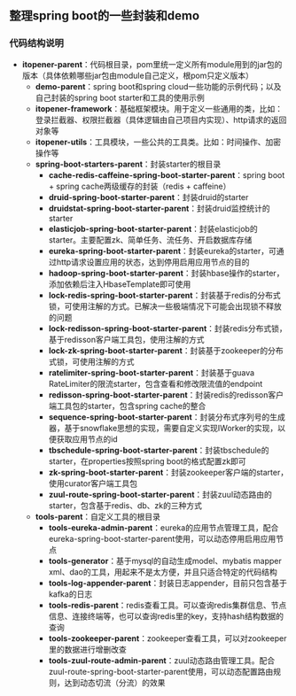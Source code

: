 ## 整理spring boot的一些封装和demo
### 代码结构说明
- **itopener-parent**：代码根目录，pom里统一定义所有module用到的jar包的版本（具体依赖哪些jar包由module自己定义，根pom只定义版本）
    - **demo-parent**：spring boot和spring cloud一些功能的示例代码；以及自己封装的spring boot starter和工具的使用示例
    - **itopener-framework**：基础框架模块。用于定义一些通用的类，比如：登录拦截器、权限拦截器（具体逻辑由自己项目内实现）、http请求的返回对象等
    - **itopener-utils**：工具模块，一些公共的工具类。比如：时间操作、加密操作等
    - **spring-boot-starters-parent**：封装starter的根目录
        - **cache-redis-caffeine-spring-boot-starter-parent**：spring boot + spring cache两级缓存的封装（redis + caffeine）
        - **druid-spring-boot-starter-parent**：封装druid的starter
        - **druidstat-spring-boot-starter-parent**：封装druid监控统计的starter
        - **elasticjob-spring-boot-starter-parent**：封装elasticjob的starter。主要配置zk、简单任务、流任务、开启数据库存储
        - **eureka-spring-boot-starter-parent**：封装eureka的starter，可通过http请求设置应用的状态，达到停用启用应用节点的目的
        - **hadoop-spring-boot-starter-parent**：封装hbase操作的starter，添加依赖后注入HbaseTemplate即可使用
        - **lock-redis-spring-boot-starter-parent**：封装基于redis的分布式锁，可使用注解的方式。已解决一些极端情况下可能会出现锁不释放的问题
        - **lock-redisson-spring-boot-starter-parent**：封装redis分布式锁，基于redisson客户端工具包，使用注解的方式
        - **lock-zk-spring-boot-starter-parent**：封装基于zookeeper的分布式锁，可使用注解的方式
        - **ratelimiter-spring-boot-starter-parent**：封装基于guava RateLimiter的限流starter，包含查看和修改限流值的endpoint
        - **redisson-spring-boot-starter-parent**：封装redis的redisson客户端工具包的starter，包含spring cache的整合
        - **sequence-spring-boot-starter-parent**：封装分布式序列号的生成器，基于snowflake思想的实现，需要自定义实现IWorker的实现，以便获取应用节点的id
        - **tbschedule-spring-boot-starter-parent**：封装tbschedule的starter，在properties按照spring boot的格式配置zk即可
        - **zk-spring-boot-starter-parent**：封装zookeeper客户端的starter，使用curator客户端工具包
        - **zuul-route-spring-boot-starter-parent**：封装zuul动态路由的starter，包含基于redis、db、zk的三种方式
    - **tools-parent**：自定义工具的根目录
        - **tools-eureka-admin-parent**：eureka的应用节点管理工具，配合eureka-spring-boot-starter-parent使用，可以动态停用启用应用节点
        - **tools-generator**：基于mysql的自动生成model、mybatis mapper xml、dao的工具，用起来不是太方便，并且只适合特定的代码结构
        - **tools-log-appender-parent**：封装日志appender，目前只包含基于kafka的日志
        - **tools-redis-parent**：redis查看工具。可以查询redis集群信息、节点信息、连接终端等，也可以查询redis里的key，支持hash结构数据的查询
        - **tools-zookeeper-parent**：zookeeper查看工具，可以对zookeeper里的数据进行增删改查
        - **tools-zuul-route-admin-parent**：zuul动态路由管理工具。配合zuul-route-spring-boot-starter-parent使用，可以动态配置路由规则，达到动态切流（分流）的效果